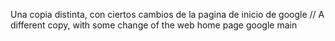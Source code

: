Una copia distinta, con ciertos cambios de la pagina de inicio de google // A different copy, with some change of the web home page google
 main
